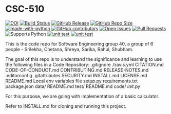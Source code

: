 # CSC-510

[![DOI](https://zenodo.org/badge/529681582.svg)](https://zenodo.org/badge/latestdoi/529681582)
[![Build Status](https://github.com/rahulgautam21/CSC-510/actions/workflows/github-actions-build.yml/badge.svg)](https://github.com/rahulgautam21/CSC-510/actions)
[![GitHub Release](https://img.shields.io/github/release/rahulgautam21/CSC-510.svg)](https://github.com/rahulgautam21/CSC-510/releases)
[![GitHub Repo Size](https://img.shields.io/github/repo-size/rahulgautam21/CSC-510.svg)](https://img.shields.io/github/repo-size/rahulgautam21/CSC-510.svg)
[![made-with-python](https://img.shields.io/badge/Made%20with-Python-1f425f.svg)](https://www.python.org/)
[![GitHub contributors](https://img.shields.io/github/contributors/rahulgautam21/CSC-510)](https://github.com/rahulgautam21/CSC-510/graphs/contributors)
[![Open Issues](https://img.shields.io/github/issues/rahulgautam21/CSC-510)](https://github.com/rahulgautam21/CSC-510/issues)
[![Pull Requests](https://img.shields.io/github/issues-pr/rahulgautam21/CSC-510)](https://github.com/rahulgautam21/CSC-510/pulls)
![Supports Python](https://img.shields.io/pypi/pyversions/pytest)
[![unit test](https://github.com/rahulgautam21/CSC-510/actions/workflows/github-actions-build.yml/badge.svg)](https://github.com/rahulgautam21/CSC-510/actions/workflows/github-actions-build.yml) [![unit test](https://img.shields.io/badge/Total%20Coverage-Coverage-lightgrey)](https://github.com/rahulgautam21/CSC-510/actions/workflows/github-actions-build.yml)



This is the code repo for Software Engineering group 40, a group of 6 people - Srilekha, Chetana, Shreya, Sarika, Rahul, Shubham.

The goal of this repo is to understand the significance and learning to use the following files in a Code Repository:
.gitignore
.travis.yml
CITATION.md
CODE-OF-CONDUCT.md
CONTRIBUTING.md
RELEASE-NOTES.md
.editorconfig
.gitattributes
SECURITY.md
INSTALL.md
LICENSE.md
README.md
Local env variables file
setup.py
requirements.txt
package.json
data/
  README.md
test/
  README.md
code/
  _init_.py

For this purpose, we are going with implementation of a basic calculator.

Refer to INSTALL.md for cloning and running this project.

